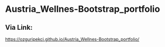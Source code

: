 # Austria_Wellnes-Bootstrap_portfolio

## Via Link:

https://ozguripekci.github.io/Austria_Wellnes-Bootstrap_portfolio/
